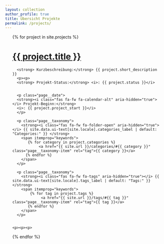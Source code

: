 ```yaml
---
layout: collection
author_profile: true
title: Übersicht Projekte
permalink: /projects/
---
```


<ul>
  {% for project in site.projects %}
      <h1><a href="{{ project.url }}">{{ project.title }} </a> </h1>

      <strong> Kurzbeschreibung:</strong> {{ project.short_description }}
      <p><p>
      <strong> Projekt-Status:</strong> <i>: {{ project.status }}</i>


      <p class="page__date">
      <strong><i class="fas fa-fw fa-calendar-alt" aria-hidden="true"></i> Projekt-Beginn:</strong> 
      <i>: {{ project.project_start }}</i>
      </p>

      <p class="page__taxonomy">
        <strong><i class="fas fa-fw fa-folder-open" aria-hidden="true"></i> {{ site.data.ui-text[site.locale].categories_label | default: "Categories:" }} </strong>
        <span itemprop="keywords">
           {% for category in project.categories %}
                <a href="{{ site.url }}/categories/#{{ category }}" class="page__taxonomy-item" rel="tag">{{ category }}</a> 
          {% endfor %}
        </span>
      </p>

      <p class="page__taxonomy">
        <strong><i class="fas fa-fw fa-tags" aria-hidden="true"></i> {{ site.data.ui-text[site.locale].tags_label | default: "Tags:" }} </strong>
        <span itemprop="keywords">
            {% for tag in project.tags %}
                 <a href="{{ site.url }}/tags/#{{ tag }}" class="page__taxonomy-item" rel="tag">{{ tag }}</a> 
           {% endfor %}  
        </span>
      </p>
   
      
    <p><p><p>

  {% endfor %}
</ul>